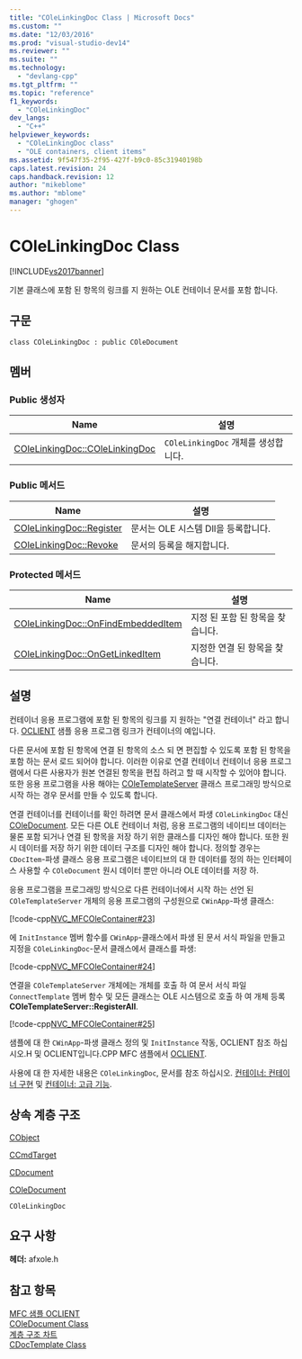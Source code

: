 ```yaml
---
title: "COleLinkingDoc Class | Microsoft Docs"
ms.custom: ""
ms.date: "12/03/2016"
ms.prod: "visual-studio-dev14"
ms.reviewer: ""
ms.suite: ""
ms.technology: 
  - "devlang-cpp"
ms.tgt_pltfrm: ""
ms.topic: "reference"
f1_keywords: 
  - "COleLinkingDoc"
dev_langs: 
  - "C++"
helpviewer_keywords: 
  - "COleLinkingDoc class"
  - "OLE containers, client items"
ms.assetid: 9f547f35-2f95-427f-b9c0-85c31940198b
caps.latest.revision: 24
caps.handback.revision: 12
author: "mikeblome"
ms.author: "mblome"
manager: "ghogen"
---
```

# COleLinkingDoc Class
[!INCLUDE[vs2017banner](../../assembler/inline/includes/vs2017banner.md)]

기본 클래스에 포함 된 항목의 링크를 지 원하는 OLE 컨테이너 문서를 포함 합니다.  
  
## 구문  
  
```  
class COleLinkingDoc : public COleDocument  
```  
  
## 멤버  
  
### Public 생성자  
  
|Name|설명|  
|----------|--------|  
|[COleLinkingDoc::COleLinkingDoc](../Topic/COleLinkingDoc::COleLinkingDoc.md)|`COleLinkingDoc` 개체를 생성합니다.|  
  
### Public 메서드  
  
|Name|설명|  
|----------|--------|  
|[COleLinkingDoc::Register](../Topic/COleLinkingDoc::Register.md)|문서는 OLE 시스템 Dll을 등록합니다.|  
|[COleLinkingDoc::Revoke](../Topic/COleLinkingDoc::Revoke.md)|문서의 등록을 해지합니다.|  
  
### Protected 메서드  
  
|Name|설명|  
|----------|--------|  
|[COleLinkingDoc::OnFindEmbeddedItem](../Topic/COleLinkingDoc::OnFindEmbeddedItem.md)|지정 된 포함 된 항목을 찾습니다.|  
|[COleLinkingDoc::OnGetLinkedItem](../Topic/COleLinkingDoc::OnGetLinkedItem.md)|지정한 연결 된 항목을 찾습니다.|  
  
## 설명  
 컨테이너 응용 프로그램에 포함 된 항목의 링크를 지 원하는 "연결 컨테이너" 라고 합니다. [OCLIENT](../../top/visual-cpp-samples.md) 샘플 응용 프로그램 링크가 컨테이너의 예입니다.  
  
 다른 문서에 포함 된 항목에 연결 된 항목의 소스 되 면 편집할 수 있도록 포함 된 항목을 포함 하는 문서 로드 되어야 합니다.  이러한 이유로 연결 컨테이너 컨테이너 응용 프로그램에서 다른 사용자가 원본 연결된 항목을 편집 하려고 할 때 시작할 수 있어야 합니다.  또한 응용 프로그램을 사용 해야는  [COleTemplateServer](../../mfc/reference/coletemplateserver-class.md) 클래스 프로그래밍 방식으로 시작 하는 경우 문서를 만들 수 있도록 합니다.  
  
 연결 컨테이너를 컨테이너를 확인 하려면 문서 클래스에서 파생 `COleLinkingDoc` 대신  [COleDocument](../../mfc/reference/coledocument-class.md).  모든 다른 OLE 컨테이너 처럼, 응용 프로그램의 네이티브 데이터는 물론 포함 되거나 연결 된 항목을 저장 하기 위한 클래스를 디자인 해야 합니다.  또한 원시 데이터를 저장 하기 위한 데이터 구조를 디자인 해야 합니다.  정의할 경우는 `CDocItem`\-파생 클래스 응용 프로그램은 네이티브의 대 한 데이터를 정의 하는 인터페이스 사용할 수 `COleDocument` 원시 데이터 뿐만 아니라 OLE 데이터를 저장 하.  
  
 응용 프로그램을 프로그래밍 방식으로 다른 컨테이너에서 시작 하는 선언 된 `COleTemplateServer` 개체의 응용 프로그램의 구성원으로 `CWinApp`\-파생 클래스:  
  
 [!code-cpp[NVC_MFCOleContainer#23](../../mfc/codesnippet/CPP/colelinkingdoc-class_1.h)]  
  
 에 `InitInstance` 멤버 함수를 `CWinApp`\-클래스에서 파생 된 문서 서식 파일을 만들고 지정을 `COleLinkingDoc`\-문서 클래스에서 클래스를 파생:  
  
 [!code-cpp[NVC_MFCOleContainer#24](../../mfc/codesnippet/CPP/colelinkingdoc-class_2.cpp)]  
  
 연결을 `COleTemplateServer` 개체에는 개체를 호출 하 여 문서 서식 파일 `ConnectTemplate` 멤버 함수 및 모든 클래스는 OLE 시스템으로 호출 하 여 개체 등록  **COleTemplateServer::RegisterAll**.  
  
 [!code-cpp[NVC_MFCOleContainer#25](../../mfc/codesnippet/CPP/colelinkingdoc-class_3.cpp)]  
  
 샘플에 대 한 `CWinApp`\-파생 클래스 정의 및 `InitInstance` 작동, OCLIENT 참조 하십시오.H 및 OCLIENT입니다.CPP MFC 샘플에서  [OCLIENT](../../top/visual-cpp-samples.md).  
  
 사용에 대 한 자세한 내용은 `COleLinkingDoc`, 문서를 참조 하십시오.  [컨테이너: 컨테이너 구현](../../mfc/containers-implementing-a-container.md) 및  [컨테이너: 고급 기능](../../mfc/containers-advanced-features.md).  
  
## 상속 계층 구조  
 [CObject](../../mfc/reference/cobject-class.md)  
  
 [CCmdTarget](../../mfc/reference/ccmdtarget-class.md)  
  
 [CDocument](../../mfc/reference/cdocument-class.md)  
  
 [COleDocument](../../mfc/reference/coledocument-class.md)  
  
 `COleLinkingDoc`  
  
## 요구 사항  
 **헤더:**  afxole.h  
  
## 참고 항목  
 [MFC 샘플 OCLIENT](../../top/visual-cpp-samples.md)   
 [COleDocument Class](../../mfc/reference/coledocument-class.md)   
 [계층 구조 차트](../../mfc/hierarchy-chart.md)   
 [CDocTemplate Class](../../mfc/reference/cdoctemplate-class.md)